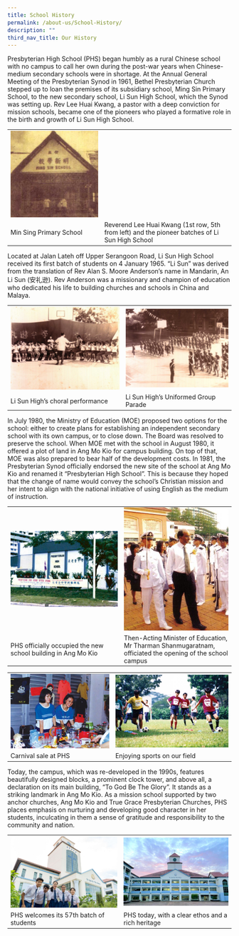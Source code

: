 ```yaml
---
title: School History
permalink: /about-us/School-History/
description: ""
third_nav_title: Our History
---
```

Presbyterian High School (PHS) began humbly as a rural Chinese school with no campus to call her own during the post-war years when Chinese-medium secondary schools were in shortage. At the Annual General Meeting of the Presbyterian Synod in 1961, Bethel Presbyterian Church stepped up to loan the premises of its subsidiary school, Ming Sin Primary School, to the new secondary school, Li Sun High School, which the Synod was setting up. Rev Lee Huai Kwang, a pastor with a deep conviction for mission schools, became one of the pioneers who played a formative role in the birth and growth of Li Sun High School.



| | |
| -------- | -------- | 
|![](/images/2023images/OurHistory/picture%201_ming%20sin%20schoolv1.jpg)  | |
| Min Sing Primary School | Reverend Lee Huai Kwang (1st row, 5th from left) and the pioneer batches of Li Sun High School     |


Located at Jalan Lateh off Upper Serangoon Road, Li Sun High School received its first batch of students on 4 January 1965. “Li Sun” was derived from the translation of Rev Alan S. Moore Anderson’s name in Mandarin, An Li Sun (安礼逊). Rev Anderson was a missionary and champion of education who dedicated his life to building churches and schools in China and Malaya.


| | |
| -------- | -------- | 
|![](/images/2023images/OurHistory/picture%203v1.jpg) |![](/images/2023images/OurHistory/picture%204.jpg)     |
|Li Sun High’s choral performance |Li Sun High’s Uniformed Group Parade |

In July 1980, the Ministry of Education (MOE) proposed two options for the school: either to create plans for establishing an independent secondary school with its own campus, or to close down. The Board was resolved to preserve the school. When MOE met with the school in August 1980, it offered a plot of land in Ang Mo Kio for campus building. On top of that, MOE was also prepared to bear half of the development costs. In 1981, the Presbyterian Synod officially endorsed the new site of the school at Ang Mo Kio and renamed it “Presbyterian High School”. This is because they hoped that the change of name would convey the school’s Christian mission and her intent to align with the national initiative of using English as the medium of instruction.

| | |
| -------- | -------- | 
|![](/images/2023images/OurHistory/picture%205_phsv3.jpg) |![](/images/2023images/OurHistory/picture%206v1.jpg) |
|PHS officially occupied the new school building in Ang Mo Kio | Then-Acting Minister of Education, Mr Tharman Shanmugaratnam, officiated the opening of the school campus|

| | |
| -------- | -------- | 
|![](/images/2023images/OurHistory/picture%207v1.jpg) |![](/images/2023images/OurHistory/picture%208.jpg)   |
|Carnival sale at PHS |  Enjoying sports on our field|


Today, the campus, which was re-developed in the 1990s, features beautifully designed blocks, a prominent clock tower, and above all, a declaration on its main building, “To God Be The Glory”. It stands as a striking landmark in Ang Mo Kio. As a mission school supported by two anchor churches, Ang Mo Kio and True Grace Presbyterian Churches, PHS places emphasis on nurturing and developing good character in her students, inculcating in them a sense of gratitude and responsibility to the community and nation.

| | |
| -------- | -------- | 
|![](/images/2023images/OurHistory/picture%209v1.jpg) | ![](/images/2023images/OurHistory/picture%2010_phs%20building.jpeg)    |
|PHS welcomes its 57th batch of students |PHS today, with a clear ethos and a rich heritage |